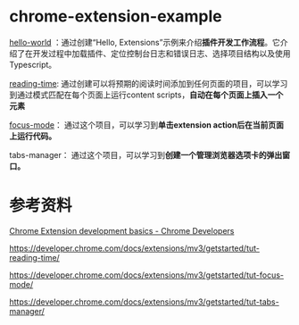 # chrome-extension-example
[hello-world](./hello-world) ：通过创建“Hello, Extensions”示例来介绍**插件开发工作流程**。它介绍了在开发过程中加载插件、定位控制台日志和错误日志、选择项目结构以及使用Typescript。

[reading-time](./reading-time):      通过创建可以将预期的阅读时间添加到任何页面的项目，可以学习到通过模式匹配在每个页面上运行content scripts，**自动在每个页面上插入一个元素**

[focus-mode](./focus-mode)：    通过这个项目，可以学习到**单击extension action后在当前页面上运行代码。**

tabs-manager： 通过这个项目，可以学习到**创建一个管理浏览器选项卡的弹出窗口。**



# 参考资料

[Chrome Extension development basics - Chrome Developers](https://developer.chrome.com/docs/extensions/mv3/getstarted/development-basics/)

https://developer.chrome.com/docs/extensions/mv3/getstarted/tut-reading-time/

https://developer.chrome.com/docs/extensions/mv3/getstarted/tut-focus-mode/

https://developer.chrome.com/docs/extensions/mv3/getstarted/tut-tabs-manager/